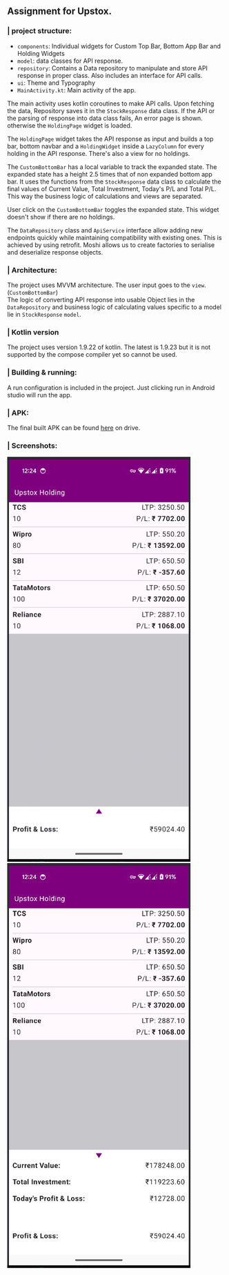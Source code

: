 ## Assignment for Upstox.

### | project structure:

- `components`: Individual widgets for Custom Top Bar, Bottom App Bar and Holding Widgets
- `model`: data classes for API response.
- `repository`: Contains a Data repository to manipulate and store API response in proper class. Also includes an interface for API calls.
- `ui`: Theme and Typography
- `MainActivity.kt`: Main activity of the app. 

The main activity uses kotlin coroutines to make API calls. Upon fetching the data, Repository saves it in the `StockResponse` data class.
If the API or the parsing of response into data class fails, An error page is shown. otherwise the `HoldingPage` widget is loaded.

The `HoldingPage` widget takes the API response as input and builds a top bar, bottom navbar and a `HoldingWidget` inside a `LazyColumn` for every holding in the API response. There's also a view for no holdings.

The `CustomBottomBar` has a local variable to track the expanded state. The expanded state has a height 2.5 times that of non expanded bottom app bar.
It uses the functions from the `StockResponse` data class to calculate the final values of Current Value, Total Investment, Today's P/L and Total P/L.
This way the business logic of calculations and views are separated.

User click on the `CustomBottomBar` toggles the expanded state. This widget doesn't show if there are no holdings.

The `DataRepository` class and `ApiService` interface allow adding new endpoints quickly while maintaining compatibility with existing ones.
This is achieved by using retrofit. Moshi allows us to create factories to serialise and deserialize response objects.

### | Architecture:

The project uses MVVM architecture. The user input goes to the `view`. (`CustomBottomBar`)
<br>
The logic of converting API response into usable Object lies in the `DataRepository` and business logic of calculating values specific to a model lie in `StockResponse` `model`.

### | Kotlin version
The project uses version 1.9.22 of kotlin. The latest is 1.9.23 but it is not supported by the compose compiler yet so cannot be used.

### | Building & running:
A run configuration is included in the project. Just clicking run in Android studio will run the app.

### | APK:
The final built APK can be found [here](https://drive.google.com/file/d/1v82KcWfH-VLrRhKtgVMr8t_eEIAK400t/view?usp=sharing) on drive.

### | Screenshots:
![image 1](https://raw.githubusercontent.com/the-loudspeaker/StockHoldings/main/screenshots/Screenshot%20from%202024-04-11%2012-24-38.png) ![image 2](https://github.com/the-loudspeaker/StockHoldings/blob/main/screenshots/Screenshot%20from%202024-04-11%2012-24-45.png?raw=true)
